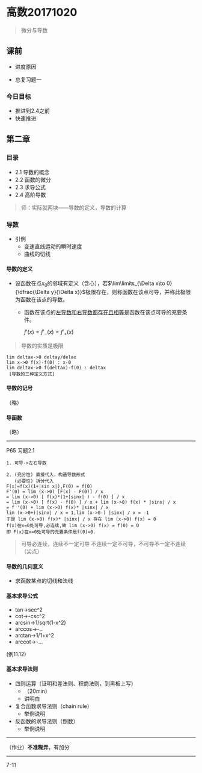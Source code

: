 # 高数20171020

> 微分与导数

## 课前

- 进度原因


- 总复习题一

### 今日目标

- 推进到2.4之前
- 快速推进

## 第二章

### 目录

- 2.1 导数的概念
- 2.2 函数的微分
- 2.3 求导公式
- 2.4 高阶导数

> 师：实际就两块——导数的定义，导数的计算

### 导数

- 引例
  - 变速直线运动的瞬时速度
  - 曲线的切线

#### 导数的定义

- 设函数在点$x_0$的邻域有定义（含心），若$\lim\limits_{\Delta x\to 0}{\dfrac{\Delta y}{\Delta x}}$极限存在，则称函数在该点可导，并称此极限为函数在该点的导数。

  - 函数在该点的<u>左导数和右导数都存在且相等</u>是函数在该点可导的充要条件。

    $f'(x)=f'_-(x)=f'_+(x)$

> 导数的实质是极限

```
lim deltax->0 deltay/delax
lim x->0 f(x)-f(0) : x-0
lim deltax->0 f(deltax)-f(0) : deltax
 [导数的三种定义方式]
```

#### 导数的记号

（略）

#### 导函数

（略）

---

P65 习题2.1

```
1. 可导->左右导数

2. (充分性) 直接代入，构造导数形式
   (必要性) 拆分代入
F(x)=f(x)(1+|sin x|),F(0) = f(0)
F'(0) = lim (x->0) [F(x) - F(0)] / x 
= lim (x->0) [ f(x)*(1+|sinx| ) - f(0) ] / x
= lim (x->0) [ f(x) - f(0) ] / x + lim (x->0) f(x) * |sinx| / x 
= f '(0) + lim (x->0) f(x)* |sinx| / x
lim (x->0+)|sinx| / x = 1,lim (x->0-) |sinx| / x = -1
于是 lim (x->0) f(x)* |sinx| / x 存在 lim (x->0) f(x) = 0 
f(x)在x=0处可导,必连续,故 lim (x->0) f(x) = f(0) = 0
即 F(x)在x=0处可导的充要条件是f(0)=0.
```

> 可导必连续，连续不一定可导
> 不连续一定不可导，不可导不一定不连续（尖点）

#### 导数的几何意义

- 求函数某点的切线和法线

#### 基本求导公式

- tan->sec^2
- cot->-csc^2
- arcsin->1/sqrt(1-x^2)
- arccos->-..
- arctan->1/1+x^2
- arccot->-...



(例11.12)



#### 基本求导法则

- 四则运算（证明和差法则、积商法则，到黑板上写）
  - （20min）
  - 讲明白
- 复合函数求导法则（chain rule）
  - 举例说明
- 反函数的求导法则（倒数）
  - 举例说明

---

（作业）**不准糊弄**，有加分

---

7-11 